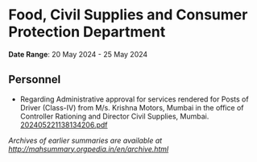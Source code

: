 # Food, Civil Supplies and Consumer Protection Department

**Date Range**: 20 May 2024 - 25 May 2024


## Personnel
- Regarding  Administrative approval for services rendered for Posts of  Driver (Class-IV) from M/s. Krishna Motors, Mumbai in the office of Controller Rationing and Director Civil Supplies, Mumbai.\
  [202405221138134206.pdf](https://gr.maharashtra.gov.in/Site/Upload/Government%20Resolutions/English/202405221138134206.pdf)


*Archives of earlier summaries are available at http://mahsummary.orgpedia.in/en/archive.html*